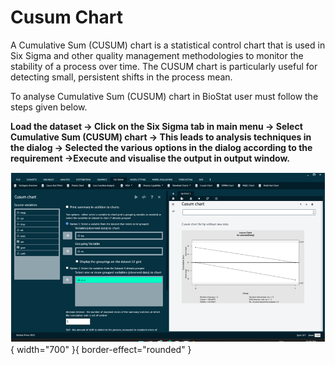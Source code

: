 # Cusum Chart

A Cumulative Sum (CUSUM) chart is a statistical control chart that is used in Six Sigma and other quality management methodologies to monitor the stability of a process over time. The CUSUM chart is particularly useful for detecting small, persistent shifts in the process mean.

To analyse Cumulative Sum (CUSUM) chart in BioStat user must follow the steps given below.

__Load the dataset -> Click on the Six Sigma tab in main menu -> Select Cumulative Sum (CUSUM) chart -> This leads to analysis techniques in the dialog -> Selected the various options in the dialog according to the requirement ->Execute and visualise the output in output window.__

![alt text](screenshots/image295.png){ width="700" }{ border-effect="rounded" }
